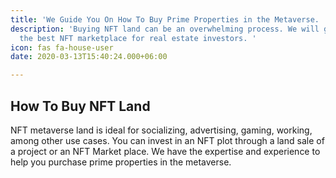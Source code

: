 ```yaml
---
title: 'We Guide You On How To Buy Prime Properties in the Metaverse.  '
description: 'Buying NFT land can be an overwhelming process. We will guide you on
  the best NFT marketplace for real estate investors. '
icon: fas fa-house-user
date: 2020-03-13T15:40:24.000+06:00

---
```

## How To Buy NFT Land 

NFT metaverse land is ideal for socializing, advertising, gaming, working, among other use cases. You can invest in an NFT plot through a land sale of a project or an NFT Market place. We have the expertise and experience to help you purchase prime properties in the metaverse.